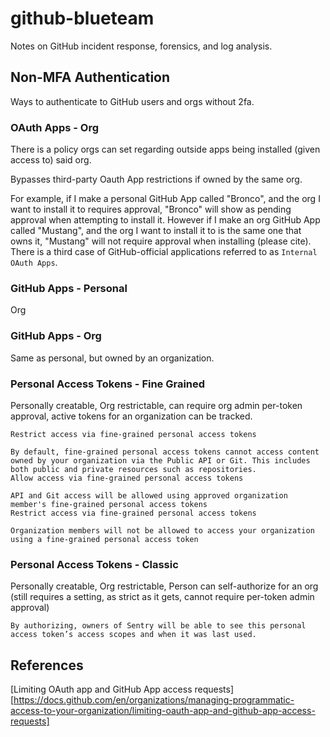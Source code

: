 # github-blueteam
Notes on GitHub incident response, forensics, and log analysis.

## Non-MFA Authentication
Ways to authenticate to GitHub users and orgs without 2fa.

### OAuth Apps - Org
There is a policy orgs can set regarding outside apps being installed (given access to) said org.  

Bypasses third-party Oauth App restrictions if owned by the same org.  

For example, if I make a personal GitHub App called "Bronco", and the org I want to install it to requires approval, "Bronco" will show as pending approval when attempting to install it.
However if I make an org GitHub App called "Mustang", and the org I want to install it to is the same one that owns it, "Mustang" will not require approval when installing (please cite).
There is a third case of GitHub-official applications referred to as `Internal OAuth Apps`.

### GitHub Apps - Personal
Org

### GitHub Apps - Org
Same as personal, but owned by an organization.

### Personal Access Tokens - Fine Grained
Personally creatable, Org restrictable, can require org admin per-token approval, active tokens for an organization can be tracked.

```
Restrict access via fine-grained personal access tokens

By default, fine-grained personal access tokens cannot access content owned by your organization via the Public API or Git. This includes both public and private resources such as repositories.
Allow access via fine-grained personal access tokens

API and Git access will be allowed using approved organization member's fine-grained personal access tokens
Restrict access via fine-grained personal access tokens

Organization members will not be allowed to access your organization using a fine-grained personal access token
```

### Personal Access Tokens - Classic
Personally creatable, Org restrictable, Person can self-authorize for an org (still requires a setting, as strict as it gets, cannot require per-token admin approval)

```
By authorizing, owners of Sentry will be able to see this personal access token’s access scopes and when it was last used. 
```


## References
[Limiting OAuth app and GitHub App access requests][https://docs.github.com/en/organizations/managing-programmatic-access-to-your-organization/limiting-oauth-app-and-github-app-access-requests]

